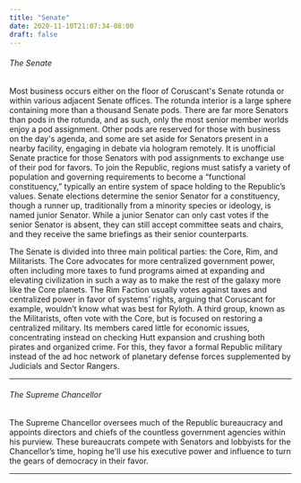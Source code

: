 ```yaml
---
title: "Senate"
date: 2020-11-10T21:07:34-08:00
draft: false
---
```


###### The Senate
Most business occurs either on the floor of Coruscant's Senate rotunda or within various adjacent Senate offices. The rotunda interior is a large sphere containing more than a thousand Senate pods. There are far more Senators than pods in the rotunda, and as such, only the most senior member worlds enjoy a pod assignment. Other pods are reserved for those with business on the day's agenda, and some are set aside for Senators present in a nearby facility, engaging in debate via hologram remotely. It is unofficial Senate practice for those Senators with pod assignments to exchange use of their pod for favors.
To join the Republic, regions must satisfy a variety of population and governing requirements to become a “functional constituency,” typically an entire system of space holding to the Republic’s values. Senate elections determine the senior Senator for a constituency, though a runner up, traditionally from a minority species or ideology, is named junior Senator. While a junior Senator can only cast votes if the senior Senator is absent, they can still accept committee seats and chairs, and they receive the same briefings as their senior counterparts. 

The Senate is divided into three main political parties: the Core, Rim, and Militarists. The Core advocates for more centralized government power, often including more taxes to fund programs aimed at expanding and elevating civilization in such a way as to make the rest of the galaxy more like the Core planets. The Rim Faction usually votes against taxes and centralized power in favor of systems’ rights, arguing that Coruscant for example, wouldn’t know what was best for Ryloth. A third group, known as the Militarists, often vote with the Core, but is focused on restoring a centralized military. Its members cared little for economic issues, concentrating instead on checking Hutt expansion and crushing both pirates and organized crime. For this, they favor a formal Republic military instead of the ad hoc network of planetary defense forces supplemented by Judicials and Sector Rangers.

---

###### The Supreme Chancellor
The Supreme Chancellor oversees much of the Republic bureaucracy and appoints directors and chiefs of the countless government agencies within his purview. These bureaucrats compete with Senators and lobbyists for the Chancellor’s time, hoping he'll use his executive power and influence to turn the gears of democracy in their favor.

---